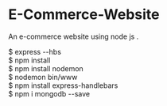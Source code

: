 # E-Commerce-Website
 An e-commerce website using node js .

$ express --hbs <br />
$ npm install   <br />
$ npm install nodemon   <br />
$ nodemon bin/www   <br />
$ npm install express-handlebars <br />
$ npm i mongodb --save <br />